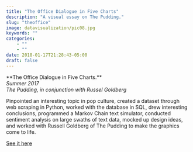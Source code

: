 ```yaml
---
title: "The Office Dialogue in Five Charts"
description: "A visual essay on The Pudding."
slug: "theoffice"
image: datavisualization/pic08.jpg
keywords: ""
categories: 
    - ""
    - ""
date: 2018-01-17T21:28:43-05:00
draft: false
---
```


<p>**The Office Dialogue in Five Charts.**</br>
<em>Summer 2017</em></br>
<em>The Pudding, in conjunction with Russel Goldberg</em></p>

Pinpointed an interesting topic in pop culture, created a dataset through web scraping in Python, worked with the database in SQL, drew interesting conclusions, programmed a Markov Chain text simulator, conducted sentiment analysis on large swaths of text data, mocked up design ideas, and worked with Russell Goldberg of The Pudding to make the graphics come to life.

[See it here](https://pudding.cool/2017/08/the-office/)

